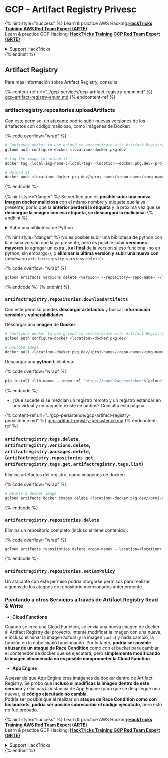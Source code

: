 # GCP - Artifact Registry Privesc

{% hint style="success" %}
Learn & practice AWS Hacking:<img src="../../../.gitbook/assets/image (1).png" alt="" data-size="line">[**HackTricks Training AWS Red Team Expert (ARTE)**](https://training.hacktricks.xyz/courses/arte)<img src="../../../.gitbook/assets/image (1).png" alt="" data-size="line">\
Learn & practice GCP Hacking: <img src="../../../.gitbook/assets/image (2).png" alt="" data-size="line">[**HackTricks Training GCP Red Team Expert (GRTE)**<img src="../../../.gitbook/assets/image (2).png" alt="" data-size="line">](https://training.hacktricks.xyz/courses/grte)

<details>

<summary>Support HackTricks</summary>

* Check the [**subscription plans**](https://github.com/sponsors/carlospolop)!
* **Join the** 💬 [**Discord group**](https://discord.gg/hRep4RUj7f) or the [**telegram group**](https://t.me/peass) or **follow** us on **Twitter** 🐦 [**@hacktricks\_live**](https://twitter.com/hacktricks\_live)**.**
* **Share hacking tricks by submitting PRs to the** [**HackTricks**](https://github.com/carlospolop/hacktricks) and [**HackTricks Cloud**](https://github.com/carlospolop/hacktricks-cloud) github repos.

</details>
{% endhint %}

## Artifact Registry

Para más información sobre Artifact Registry, consulta:

{% content-ref url="../gcp-services/gcp-artifact-registry-enum.md" %}
[gcp-artifact-registry-enum.md](../gcp-services/gcp-artifact-registry-enum.md)
{% endcontent-ref %}

### artifactregistry.repositories.uploadArtifacts

Con este permiso, un atacante podría subir nuevas versiones de los artefactos con código malicioso, como imágenes de Docker:

{% code overflow="wrap" %}
```bash
# Configure docker to use gcloud to authenticate with Artifact Registry
gcloud auth configure-docker <location>-docker.pkg.dev

# tag the image to upload it
docker tag <local-img-name>:<local-tag> <location>-docker.pkg.dev/<proj-name>/<repo-name>/<img-name>:<tag>

# Upload it
docker push <location>-docker.pkg.dev/<proj-name>/<repo-name>/<img-name>:<tag>
```
{% endcode %}

{% hint style="danger" %}
Se verificó que es **posible subir una nueva imagen docker maliciosa** con el mismo nombre y etiqueta que la ya presente, por lo que la **anterior perderá la etiqueta** y la próxima vez que se **descargue la imagen con esa etiqueta, se descargará la maliciosa**.
{% endhint %}

<details>

<summary>Subir una biblioteca de Python</summary>

**Comienza creando la biblioteca para subir** (si puedes descargar la última versión del registro, puedes evitar este paso):

1.  **Configura la estructura de tu proyecto**:

* Crea un nuevo directorio para tu biblioteca, por ejemplo, `hello_world_library`.
* Dentro de este directorio, crea otro directorio con el nombre de tu paquete, por ejemplo, `hello_world`.
* Dentro del directorio de tu paquete, crea un archivo `__init__.py`. Este archivo puede estar vacío o puede contener inicializaciones para tu paquete.

```bash
mkdir hello_world_library
cd hello_world_library
mkdir hello_world
touch hello_world/__init__.py
```
2.  **Escribe el código de tu biblioteca**:

* Dentro del directorio `hello_world`, crea un nuevo archivo de Python para tu módulo, por ejemplo, `greet.py`.
* Escribe tu función "¡Hola, Mundo!":

```python
# hello_world/greet.py
def say_hello():
return "Hello, World!"
```
3.  **Crea un archivo `setup.py`**:

* En la raíz de tu directorio `hello_world_library`, crea un archivo `setup.py`.
* Este archivo contiene metadatos sobre tu biblioteca y le dice a Python cómo instalarla.

```python
# setup.py
from setuptools import setup, find_packages

setup(
name='hello_world',
version='0.1',
packages=find_packages(),
install_requires=[
# Cualquier dependencia que necesite tu biblioteca
],
)
```

**Ahora, subamos la biblioteca:**

1.  **Construye tu paquete**:

* Desde la raíz de tu directorio `hello_world_library`, ejecuta:

```sh
python3 setup.py sdist bdist_wheel
```
2. **Configura la autenticación para twine** (usado para subir tu paquete):
* Asegúrate de tener `twine` instalado (`pip install twine`).
* Usa `gcloud` para configurar las credenciales:

{% code overflow="wrap" %}
````
```sh
twine upload --username 'oauth2accesstoken' --password "$(gcloud auth print-access-token)" --repository-url https://<location>-python.pkg.dev/<project-id>/<repo-name>/ dist/*
```
````
{% endcode %}

3. **Limpiar la construcción**
```bash
rm -rf dist build hello_world.egg-info
```
</details>

{% hint style="danger" %}
No es posible subir una biblioteca de python con la misma versión que la ya presente, pero es posible subir **versiones mayores** (o agregar un extra **`.0` al final** de la versión si eso funciona -no en python, sin embargo-), o **eliminar la última versión y subir una nueva con** (necesario `artifactregistry.versions.delete)`**:**

{% code overflow="wrap" %}
```sh
gcloud artifacts versions delete <version> --repository=<repo-name> --location=<location> --package=<lib-name>
```
{% endcode %}
{% endhint %}

### `artifactregistry.repositories.downloadArtifacts`

Con este permiso puedes **descargar artefactos** y buscar **información sensible** y **vulnerabilidades**.

Descargar una **imagen** de **Docker**:
```sh
# Configure docker to use gcloud to authenticate with Artifact Registry
gcloud auth configure-docker <location>-docker.pkg.dev

# Dowload image
docker pull <location>-docker.pkg.dev/<proj-name>/<repo-name>/<img-name>:<tag>
```
Descargar una **python** biblioteca:

{% code overflow="wrap" %}
```bash
pip install <lib-name> --index-url "https://oauth2accesstoken:$(gcloud auth print-access-token)@<location>-python.pkg.dev/<project-id>/<repo-name>/simple/" --trusted-host <location>-python.pkg.dev --no-cache-dir
```
{% endcode %}

* ¿Qué sucede si se mezclan un registro remoto y un registro estándar en uno virtual y un paquete existe en ambos? Consulta esta página:

{% content-ref url="../gcp-persistence/gcp-artifact-registry-persistence.md" %}
[gcp-artifact-registry-persistence.md](../gcp-persistence/gcp-artifact-registry-persistence.md)
{% endcontent-ref %}

### `artifactregistry.tags.delete`, `artifactregistry.versions.delete`, `artifactregistry.packages.delete`, (`artifactregistry.repositories.get`, `artifactregistry.tags.get`, `artifactregistry.tags.list`)

Elimina artefactos del registro, como imágenes de docker:

{% code overflow="wrap" %}
```bash
# Delete a docker image
gcloud artifacts docker images delete <location>-docker.pkg.dev/<proj-name>/<repo-name>/<img-name>:<tag>
```
{% endcode %}

### `artifactregistry.repositories.delete`

Elimina un repositorio completo (incluso si tiene contenido):

{% code overflow="wrap" %}
```
gcloud artifacts repositories delete <repo-name> --location=<location>
```
{% endcode %}

### `artifactregistry.repositories.setIamPolicy`

Un atacante con este permiso podría otorgarse permisos para realizar algunos de los ataques de repositorio mencionados anteriormente.

### Pivotando a otros Servicios a través de Artifact Registry Read & Write

* **Cloud Functions**

Cuando se crea una Cloud Function, se envía una nueva imagen de docker al Artifact Registry del proyecto. Intenté modificar la imagen con una nueva, e incluso eliminar la imagen actual (y la imagen `cache`) y nada cambió, la función en la nube siguió funcionando. Por lo tanto, **podría ser posible abusar de un ataque de Race Condition** como con el bucket para cambiar el contenedor de docker que se ejecutará, pero **simplemente modificando la imagen almacenada no es posible comprometer la Cloud Function**.

* **App Engine**

A pesar de que App Engine crea imágenes de docker dentro de Artifact Registry. Se probó que **incluso si modificas la imagen dentro de este servicio** y eliminas la instancia de App Engine (para que se despliegue una nueva), el **código ejecutado no cambia**.\
Podría ser posible que al realizar un **ataque de Race Condition como con los buckets, podría ser posible sobrescribir el código ejecutado**, pero esto no fue probado.

{% hint style="success" %}
Learn & practice AWS Hacking:<img src="../../../.gitbook/assets/image (1).png" alt="" data-size="line">[**HackTricks Training AWS Red Team Expert (ARTE)**](https://training.hacktricks.xyz/courses/arte)<img src="../../../.gitbook/assets/image (1).png" alt="" data-size="line">\
Learn & practice GCP Hacking: <img src="../../../.gitbook/assets/image (2).png" alt="" data-size="line">[**HackTricks Training GCP Red Team Expert (GRTE)**<img src="../../../.gitbook/assets/image (2).png" alt="" data-size="line">](https://training.hacktricks.xyz/courses/grte)

<details>

<summary>Support HackTricks</summary>

* Check the [**subscription plans**](https://github.com/sponsors/carlospolop)!
* **Join the** 💬 [**Discord group**](https://discord.gg/hRep4RUj7f) or the [**telegram group**](https://t.me/peass) or **follow** us on **Twitter** 🐦 [**@hacktricks\_live**](https://twitter.com/hacktricks\_live)**.**
* **Share hacking tricks by submitting PRs to the** [**HackTricks**](https://github.com/carlospolop/hacktricks) and [**HackTricks Cloud**](https://github.com/carlospolop/hacktricks-cloud) github repos.

</details>
{% endhint %}
